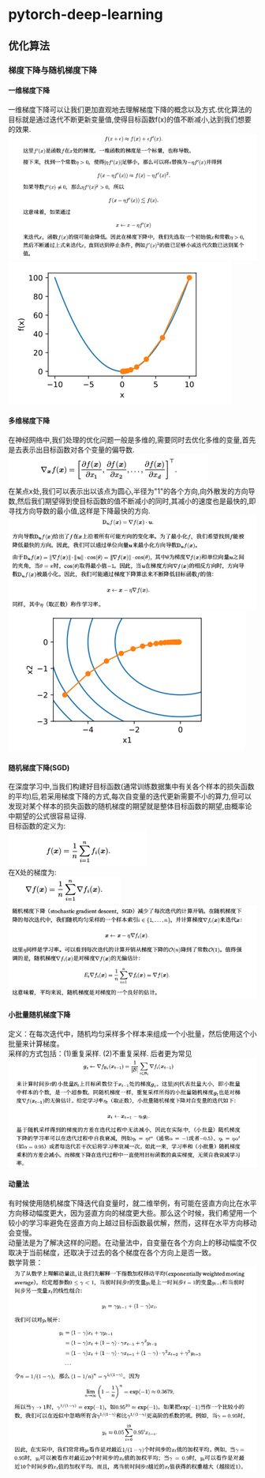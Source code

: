  pytorch-deep-learning
 ========
 优化算法
 -------
### 梯度下降与随机梯度下降
#### 一维梯度下降
  一维梯度下降可以让我们更加直观地去理解梯度下降的概念以及方式.优化算法的目标就是通过迭代不断更新变量值,使得目标函数f(x)的值不断减小,达到我们想要的效果.<br>
![一维梯度下降](https://github.com/MA-JIE/pytorch-deep-learning/blob/master/images/%E4%B8%80%E7%BB%B4.png)
![](https://github.com/MA-JIE/pytorch-deep-learning/blob/master/%E4%BC%98%E5%8C%96%E7%AE%97%E6%B3%95/images/1.png)

#### 多维梯度下降
  在神经网络中,我们处理的优化问题一般是多维的,需要同时去优化多维的变量,首先是去表示出目标函数对各个变量的偏导数. <br>
![](https://github.com/MA-JIE/pytorch-deep-learning/blob/master/images/2.png) <br>
  在某点x处,我们可以表示出以该点为圆心,半径为"1"的各个方向,向外散发的方向导数,然后我们期望得到使目标函数的值不断减小的同时,其减小的速度也是最快的,即寻找方向导数的最小值,这样是下降最快的方向. <br>
![](https://github.com/MA-JIE/pytorch-deep-learning/blob/master/%E4%BC%98%E5%8C%96%E7%AE%97%E6%B3%95/images/3.png)
![](https://github.com/MA-JIE/pytorch-deep-learning/blob/master/%E4%BC%98%E5%8C%96%E7%AE%97%E6%B3%95/images/4.png)

#### 随机梯度下降(SGD)
  在深度学习中,当我们构建好目标函数(通常训练数据集中有关各个样本的损失函数的平均)后,若采用梯度下降的方式,每次自变量的迭代更新需要不小的算力,但可以发现对某个样本的损失函数的随机梯度的期望就是整体目标函数的期望,由概率论中期望的公式很容易证得.<br>
  目标函数的定义为:<br>
  ![](https://github.com/MA-JIE/pytorch-deep-learning/blob/master/%E4%BC%98%E5%8C%96%E7%AE%97%E6%B3%95/images/5.png)<br>
  在X处的梯度为:<br>
  ![](https://github.com/MA-JIE/pytorch-deep-learning/blob/master/%E4%BC%98%E5%8C%96%E7%AE%97%E6%B3%95/images/6.png)<br>
  ![](https://github.com/MA-JIE/pytorch-deep-learning/blob/master/%E4%BC%98%E5%8C%96%E7%AE%97%E6%B3%95/images/7.png)<br>

#### 小批量随机梯度下降
  定义：在每次迭代中，随机均匀采样多个样本来组成一个小批量，然后使用这个小批量来计算梯度。<br>
 采样的方式包括：(1)重复采样. (2)不重复采样. 后者更为常见<br>
 ![](https://github.com/MA-JIE/pytorch-deep-learning/blob/master/%E4%BC%98%E5%8C%96%E7%AE%97%E6%B3%95/images/small_batch.png)<br>
 
#### 动量法
有时候使用随机梯度下降迭代自变量时，就二维举例，有可能在竖直方向比在水平方向移动幅度更大，因为竖直方向的梯度更大些。那么这个时候，我们希望用一个较小的学习率避免在竖直方向上越过目标函数最优解，然而，这样在水平方向移动会变慢。<br>
动量法是为了解决这样的问题。在动量法中，自变量在各个方向上的移动幅度不仅取决于当前梯度，还取决于过去的各个梯度在各个方向上是否一致。<br>
数学背景：<br>
![](https://github.com/MA-JIE/pytorch-deep-learning/blob/master/%E4%BC%98%E5%8C%96%E7%AE%97%E6%B3%95/images/exponentially_weighted_moving_average.png)
